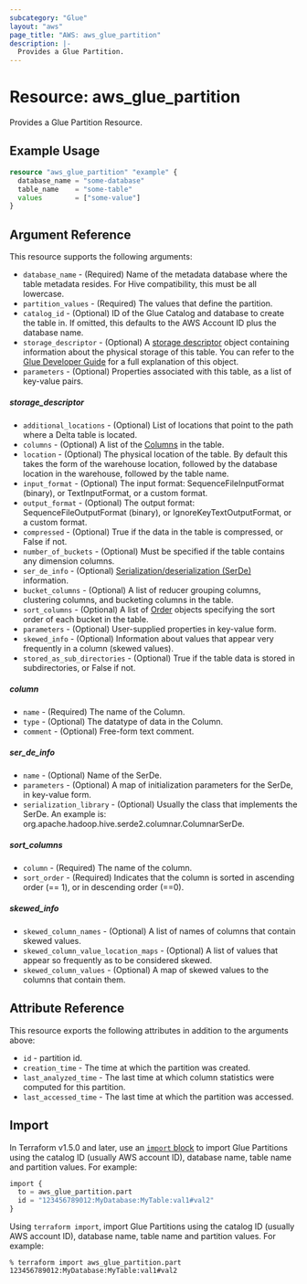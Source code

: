 ```yaml
---
subcategory: "Glue"
layout: "aws"
page_title: "AWS: aws_glue_partition"
description: |-
  Provides a Glue Partition.
---
```


# Resource: aws_glue_partition

Provides a Glue Partition Resource.

## Example Usage

```terraform
resource "aws_glue_partition" "example" {
  database_name = "some-database"
  table_name    = "some-table"
  values        = ["some-value"]
}
```

## Argument Reference

This resource supports the following arguments:

* `database_name` - (Required) Name of the metadata database where the table metadata resides. For Hive compatibility, this must be all lowercase.
* `partition_values` - (Required) The values that define the partition.
* `catalog_id` - (Optional) ID of the Glue Catalog and database to create the table in. If omitted, this defaults to the AWS Account ID plus the database name.
* `storage_descriptor` - (Optional) A [storage descriptor](#storage_descriptor) object containing information about the physical storage of this table. You can refer to the [Glue Developer Guide](https://docs.aws.amazon.com/glue/latest/dg/aws-glue-api-catalog-tables.html#aws-glue-api-catalog-tables-StorageDescriptor) for a full explanation of this object.
* `parameters` - (Optional) Properties associated with this table, as a list of key-value pairs.

##### storage_descriptor

* `additional_locations` - (Optional) List of locations that point to the path where a Delta table is located.
* `columns` - (Optional) A list of the [Columns](#column) in the table.
* `location` - (Optional) The physical location of the table. By default this takes the form of the warehouse location, followed by the database location in the warehouse, followed by the table name.
* `input_format` - (Optional) The input format: SequenceFileInputFormat (binary), or TextInputFormat, or a custom format.
* `output_format` - (Optional) The output format: SequenceFileOutputFormat (binary), or IgnoreKeyTextOutputFormat, or a custom format.
* `compressed` - (Optional) True if the data in the table is compressed, or False if not.
* `number_of_buckets` - (Optional) Must be specified if the table contains any dimension columns.
* `ser_de_info` - (Optional) [Serialization/deserialization (SerDe)](#ser_de_info) information.
* `bucket_columns` - (Optional) A list of reducer grouping columns, clustering columns, and bucketing columns in the table.
* `sort_columns` - (Optional) A list of [Order](#sort_columns) objects specifying the sort order of each bucket in the table.
* `parameters` - (Optional) User-supplied properties in key-value form.
* `skewed_info` - (Optional) Information about values that appear very frequently in a column (skewed values).
* `stored_as_sub_directories` - (Optional) True if the table data is stored in subdirectories, or False if not.

##### column

* `name` - (Required) The name of the Column.
* `type` - (Optional) The datatype of data in the Column.
* `comment` - (Optional) Free-form text comment.

##### ser_de_info

* `name` - (Optional) Name of the SerDe.
* `parameters` - (Optional) A map of initialization parameters for the SerDe, in key-value form.
* `serialization_library` - (Optional) Usually the class that implements the SerDe. An example is: org.apache.hadoop.hive.serde2.columnar.ColumnarSerDe.

##### sort_columns

* `column` - (Required) The name of the column.
* `sort_order` - (Required) Indicates that the column is sorted in ascending order (== 1), or in descending order (==0).

##### skewed_info

* `skewed_column_names` - (Optional) A list of names of columns that contain skewed values.
* `skewed_column_value_location_maps` - (Optional) A list of values that appear so frequently as to be considered skewed.
* `skewed_column_values` - (Optional) A map of skewed values to the columns that contain them.

## Attribute Reference

This resource exports the following attributes in addition to the arguments above:

* `id` - partition id.
* `creation_time` - The time at which the partition was created.
* `last_analyzed_time` - The last time at which column statistics were computed for this partition.
* `last_accessed_time` - The last time at which the partition was accessed.

## Import

In Terraform v1.5.0 and later, use an [`import` block](https://developer.hashicorp.com/terraform/language/import) to import Glue Partitions using the catalog ID (usually AWS account ID), database name, table name and partition values. For example:

```terraform
import {
  to = aws_glue_partition.part
  id = "123456789012:MyDatabase:MyTable:val1#val2"
}
```

Using `terraform import`, import Glue Partitions using the catalog ID (usually AWS account ID), database name, table name and partition values. For example:

```console
% terraform import aws_glue_partition.part 123456789012:MyDatabase:MyTable:val1#val2
```
